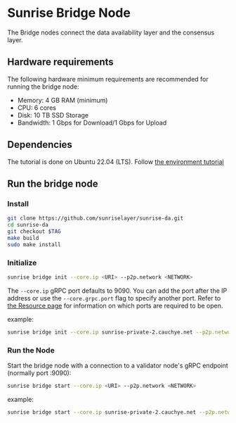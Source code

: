 # Sunrise Bridge Node

The Bridge nodes connect the data availability layer and the consensus layer.

## Hardware requirements

The following hardware minimum requirements are recommended for running the bridge node:

- Memory: 4 GB RAM (minimum)
- CPU: 6 cores
- Disk: 10 TB SSD Storage
- Bandwidth: 1 Gbps for Download/1 Gbps for Upload

## Dependencies

The tutorial is done on Ubuntu 22.04 (LTS).
Follow [the environment tutorial](../../resources/enviromant.md)

## Run the bridge node

### Install

```bash
git clone https://github.com/sunriselayer/sunrise-da.git
cd sunrise-da
git checkout $TAG
make build
sudo make install
```

### Initialize

```bash
sunrise bridge init --core.ip <URI> --p2p.network <NETWORK>
```

The `--core.ip` gRPC port defaults to 9090. You can add the port after the IP address or use the `--core.grpc.port` flag to specify another port.
Refer to [the Resource page](../../resources/README.md) for information on which ports are required to be open.

example:

```bash
sunrise bridge init --core.ip sunrise-private-2.cauchye.net --p2p.network private
```

### Run the Node

Start the bridge node with a connection to a validator node's gRPC endpoint (normally port :9090):

```bash
sunrise bridge start --core.ip <URI> --p2p.network <NETWORK>
```

example:

```bash
sunrise bridge start --core.ip sunrise-private-2.cauchye.net --p2p.network private
```
